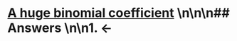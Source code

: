 # [A huge binomial coefficient](https://projecteuler.net/problem=365) \n\n\n## Answers \n\n1. &larr;
